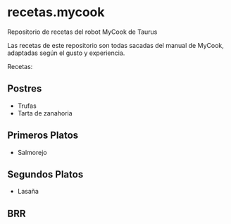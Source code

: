 # recetas.mycook
Repositorio de recetas del robot MyCook de Taurus

Las recetas de este repositorio son todas sacadas del manual de MyCook, adaptadas según el gusto y experiencia. 

Recetas: 

## Postres
  - Trufas
  - Tarta de zanahoria

## Primeros Platos
  - Salmorejo
 
## Segundos Platos
  - Lasaña
  
## BRR
  
  
